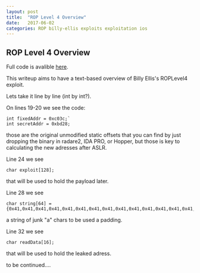 ```yaml
---
layout: post
title:  "ROP Level 4 Overview"
date:   2017-06-02
categories: ROP billy-ellis exploits exploitation ios 
---
```


ROP Level 4 Overview
---------------------------

Full code is avalible [here](https://ghostbin.com/paste/zgkmn).

This writeup aims to have a text-based overview of Billy Ellis's ROPLevel4 exploit.

Lets take it line by line (int by int?).

On lines 19-20 we see the code:

    int fixedAddr = 0xc03c;`
    int secretAddr = 0xbd28;

those are the original unmodified static offsets that you can find by just dropping the binary in radare2, IDA PRO, or Hopper, but those is key to calculating the new adresses after ASLR.

Line 24 we see

    char exploit[128];
    
that will be used to hold the payload later.

Line 28 we see 

    char string[64] = {0x41,0x41,0x41,0x41,0x41,0x41,0x41,0x41,0x41,0x41,0x41,0x41,0x41,0x41,0x41,0x41,0x41,0x41,0x41,0x41,0x41,0x41,0x41,0x41};
    
a string of junk "a" chars to be used a padding.

Line 32 we see

    char readData[16];
    
that will be used to hold the leaked adress.

to be continued....
